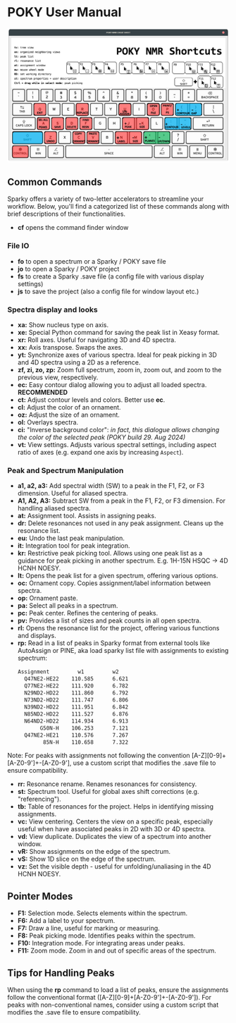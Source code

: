 # POKY User Manual

![POKY / SPARKY shortcuts cheat sheet](./images/poky_cheat_sheet_screenshot.png)


## Common Commands

Sparky offers a variety of two-letter accelerators to streamline your workflow. Below, you'll find a categorized list 
of these commands along with brief descriptions of their functionalities.

- **cf** opens the command finder window

### File IO

- **fo** to open a spectrum or a Sparky / POKY save file
- **jo** to open a Sparky / POKY project
- **fs** to create a Sparky .save file (a config file with various display settings)
- **js** to save the project (also a config file for window layout etc.)


### Spectra display and looks
- **xa:** Show nucleus type on axis.
- **xe:** Special Python command for saving the peak list in Xeasy format.
- **xr:** Roll axes. Useful for navigating 3D and 4D spectra.
- **xx:** Axis transpose. Swaps the axes.
- **yt:** Synchronize axes of various spectra. Ideal for peak picking in 3D and 4D spectra using a 2D as a reference.
- **zf, zi, zo, zp:** Zoom full spectrum, zoom in, zoom out, and zoom to the previous view, respectively.
- **ec:** Easy contour dialog allowing you to adjust all loaded spectra. **RECOMMENDED**
- **ct:** Adjust contour levels and colors. Better use **ec**.
- **cl:** Adjust the color of an ornament.
- **oz:** Adjust the size of an ornament.
- **ol:** Overlays spectra.
- **ci:** "Inverse background color": *in fact, this dialogue allows changing the color of the selected peak (POKY build 29. Aug 2024)*
- **vt:** View settings. Adjusts various spectral settings, including aspect ratio of axes (e.g. expand one axis by increasing `Aspect`).

### Peak and Spectrum Manipulation

- **a1, a2, a3:** Add spectral width (SW) to a peak in the F1, F2, or F3 dimension. Useful for aliased spectra.
- **A1, A2, A3:** Subtract SW from a peak in the F1, F2, or F3 dimension. For handling aliased spectra.
- **at:** Assignment tool. Assists in assigning peaks.
- **dr:** Delete resonances not used in any peak assignment. Cleans up the resonance list.
- **eu:** Undo the last peak manipulation.
- **it:** Integration tool for peak integration.
- **kr:** Restrictive peak picking tool. Allows using one peak list as a guidance for peak picking in another spectrum. E.g. 1H-15N HSQC -> 4D HCNH NOESY.
- **lt:** Opens the peak list for a given spectrum, offering various options.
- **oc:** Ornament copy. Copies assignment/label information between spectra.
- **op:** Ornament paste.
- **pa:** Select all peaks in a spectrum.
- **pc:** Peak center. Refines the centering of peaks.
- **pv:** Provides a list of sizes and peak counts in all open spectra.
- **rl:** Opens the resonance list for the project, offering various functions and displays.
- **rp:** Read in a list of peaks in Sparky format from external tools like AutoAssign or PINE, aka load sparky list file with assignments to existing spectrum:
    ```
    Assignment         w1         w2  
      Q47NE2-HE22    110.585      6.621 
      Q77NE2-HE22    111.920      6.782 
      N29ND2-HD22    111.860      6.792 
      N73ND2-HD22    111.747      6.806 
      N39ND2-HD22    111.951      6.842 
      N85ND2-HD22    111.527      6.876 
      N64ND2-HD22    114.934      6.913 
           G50N-H    106.253      7.121 
      Q47NE2-HE21    110.576      7.267 
            85N-H    110.658      7.322 
    ```
 
Note: For peaks with assignments not following the convention [A-Z][0-9]+[A-Z0-9']+-[A-Z0-9'], use a custom script that modifies the .save file to ensure compatibility.

- **rr:** Resonance rename. Renames resonances for consistency.
- **st:** Spectrum tool. Useful for global axes shift corrections (e.g. "referencing").
- **tb:** Table of resonances for the project. Helps in identifying missing assignments.
- **vc:** View centering. Centers the view on a specific peak, especially useful when have associated peaks in 2D with 3D or 4D spectra.
- **vd:** View duplicate. Duplicates the view of a spectrum into another window.
- **vR:** Show assignments on the edge of the spectrum.
- **vS:** Show 1D slice on the edge of the spectrum.
- **vz:** Set the visible depth - useful for unfolding/unaliasing in the 4D HCNH NOESY.



## Pointer Modes

- **F1:** Selection mode. Selects elements within the spectrum.
- **F6:** Add a label to your spectrum.
- **F7:** Draw a line, useful for marking or measuring.
- **F8:** Peak picking mode. Identifies peaks within the spectrum.
- **F10:** Integration mode. For integrating areas under peaks.
- **F11:** Zoom mode. Zoom in and out of specific areas of the spectrum.

## Tips for Handling Peaks

When using the **rp** command to load a list of peaks, ensure the assignments follow the conventional format 
([A-Z][0-9]+[A-Z0-9']+-[A-Z0-9']). For peaks with non-conventional names, consider using a custom script that 
modifies the .save file to ensure compatibility.


